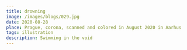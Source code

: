 ```yaml
---
title: drowning
image: /images/blogs/029.jpg
date: 2020-08-28
place: Prague, corona, scanned and colored in August 2020 in Aarhus
tags: illustration
description: Swimming in the void
---
```

